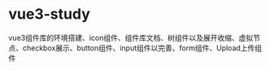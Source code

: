 # vue3-study
vue3组件库的环境搭建、icon组件、组件库文档、树组件以及展开收缩、虚拟节点、checkbox展示、button组件、input组件以完善、form组件、Upload上传组件